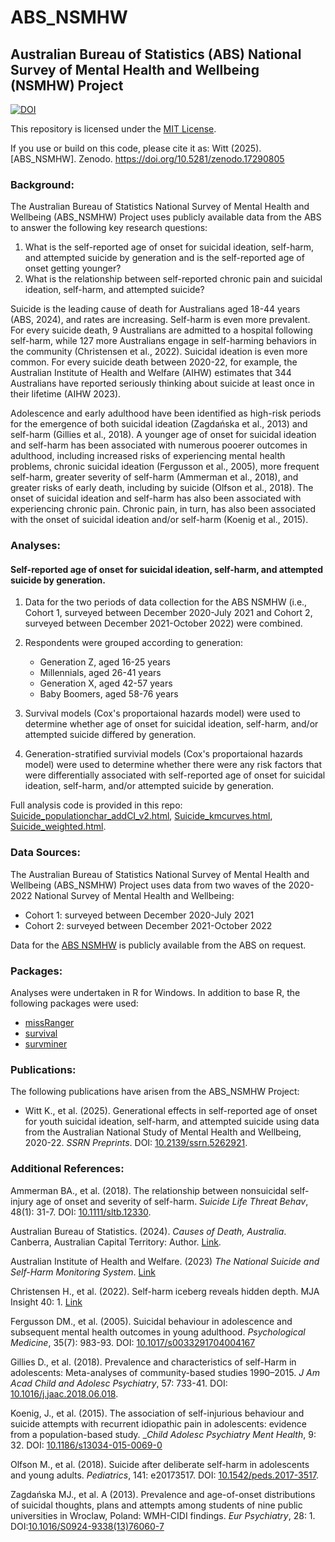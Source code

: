 # ABS_NSMHW
## Australian Bureau of Statistics (ABS) National Survey of Mental Health and Wellbeing (NSMHW) Project
[![DOI](https://zenodo.org/badge/1071838645.svg)](https://doi.org/10.5281/zenodo.17290805)

This repository is licensed under the [MIT License](LICENSE).

If you use or build on this code, please cite it as:
Witt (2025). [ABS_NSMHW]. Zenodo. https://doi.org/10.5281/zenodo.17290805


### Background:
The Australian Bureau of Statistics National Survey of Mental Health and Wellbeing (ABS_NSMHW) Project uses publicly available data from the ABS to answer the following key research questions:

1. What is the self-reported age of onset for suicidal ideation, self-harm, and attempted suicide by generation and is the self-reported age of onset getting younger?
2. What is the relationship between self-reported chronic pain and suicidal ideation, self-harm, and attempted suicide?

Suicide is the leading cause of death for Australians aged 18-44 years (ABS, 2024), and rates are increasing. Self-harm is even more prevalent. For every suicide death, 9 Australians are admitted to a hospital following self-harm, while 127 more Australians engage in self-harming behaviors in the community (Christensen et al., 2022). Suicidal ideation is even more common. For every suicide death between 2020-22, for example, the Australian Institute of Health and Welfare (AIHW) estimates that 344 Australians have reported seriously thinking about suicide at least once in their lifetime (AIHW 2023).

Adolescence and early adulthood have been identified as high-risk periods for the emergence of both suicidal ideation (Zagdańska et al., 2013) and self-harm (Gillies et al., 2018). A younger age of onset for suicidal ideation and self-harm has been associated with numerous pooerer outcomes in adulthood, including increased risks of experiencing mental health problems, chronic suicidal ideation (Fergusson et al., 2005), more frequent self-harm, greater severity of self-harm (Ammerman et al., 2018), and greater risks of early death, including by suicide (Olfson et al., 2018). The onset of suicidal ideation and self-harm has also been associated with experiencing chronic pain. Chronic pain, in turn, has also been associated with the onset of suicidal ideation and/or self-harm (Koenig et al., 2015).



### Analyses:
#### Self-reported age of onset for suicidal ideation, self-harm, and attempted suicide by generation.
1. Data for the two periods of data collection for the ABS NSMHW (i.e., Cohort 1, surveyed between December 2020-July 2021 and Cohort 2, surveyed between December 2021-October 2022) were combined.
   
2. Respondents were grouped according to generation:
   * Generation Z, aged 16-25 years
   * Millennials, aged 26-41 years
   * Generation X, aged 42-57 years
   * Baby Boomers, aged 58-76 years

3. Survival models (Cox's proportaional hazards model) were used to determine whether age of onset for suicidal ideation, self-harm, and/or attempted suicide differed by generation.

4. Generation-stratified survivial models (Cox's proportaional hazards model) were used to determine whether there were any risk factors that were differentially associated with self-reported age of onset for suicidal ideation, self-harm, and/or attempted suicide by generation.

Full analysis code is provided in this repo: [Suicide_populationchar_addCI_v2.html](https://github.com/K-G-Witt/ABS_NSMHW/blob/main/Code/Suicide_populationchar_addCI_v2.html), [Suicide_kmcurves.html](https://github.com/K-G-Witt/ABS_NSMHW/blob/main/Code/Suicide_kmcurves.html), [Suicide_weighted.html](https://github.com/K-G-Witt/ABS_NSMHW/blob/main/Code/Suicide_weighted.html).



### Data Sources:
The Australian Bureau of Statistics National Survey of Mental Health and Wellbeing (ABS_NSMHW) Project uses data from two waves of the 2020-2022 National Survey of Mental Health and Wellbeing:
* Cohort 1: surveyed between December 2020-July 2021
* Cohort 2: surveyed between December 2021-October 2022

Data for the [ABS NSMHW](https://www.abs.gov.au/statistics/health/mental-health/national-study-mental-health-and-wellbeing/latest-release) is publicly available from the ABS on request.



### Packages:
Analyses were undertaken in R for Windows. In addition to base R, the following packages were used:

* [missRanger](https://www.rdocumentation.org/packages/missRanger/versions/2.6.1/topics/missRanger)
* [survival](https://www.rdocumentation.org/packages/survival/versions/3.5-7)
* [survminer](https://www.rdocumentation.org/packages/survminer/versions/0.4.9)



### Publications:
The following publications have arisen from the ABS_NSMHW Project:

* Witt K., et al. (2025). Generational effects in self-reported age of onset for youth suicidal ideation, self-harm, and attempted suicide using data from the Australian National Study of Mental Health and Wellbeing, 2020-22. _SSRN Preprints_. DOI: [10.2139/ssrn.5262921](http://dx.doi.org/10.2139/ssrn.5262921).




### Additional References:
Ammerman BA., et al. (2018). The relationship between nonsuicidal self-injury age of onset and severity of self-harm. _Suicide Life Threat Behav_, 48(1): 31-7. DOI: [10.1111/sltb.12330](https://onlinelibrary.wiley.com/doi/10.1111/sltb.12330).

Australian Bureau of Statistics. (2024). _Causes of Death, Australia_. Canberra, Australian Capital Territory: Author. [Link](https://www.abs.gov.au/statistics/health/causes-death/causes-death-australia/latest-release).

Australian Institute of Health and Welfare. (2023) _The National Suicide and Self-Harm Monitoring System_. [Link](https://www.aihw.gov.au/suicide-self-harm-monitoring)

Christensen H., et al. (2022). Self-harm iceberg reveals hidden depth. MJA Insight 40: 1. [Link](https://insightplus.mja.com.au/2022/40/self-harm-iceberg-reveals-hidden-depth/)

Fergusson DM., et al. (2005). Suicidal behaviour in adolescence and subsequent mental health outcomes in young adulthood. _Psychological Medicine_, 35(7): 983-93. DOI: [10.1017/s0033291704004167](https://www.cambridge.org/core/journals/psychological-medicine/article/abs/suicidal-behaviour-in-adolescence-and-subsequent-mental-health-outcomes-in-young-adulthood/3BFFAB5FA36E1E3F6BD330DDF8B3102B)

Gillies D., et al. (2018). Prevalence and characteristics of self-Harm in adolescents: Meta-analyses of community-based studies 1990–2015. _J Am Acad Child and Adolesc Psychiatry_, 57: 733-41. DOI: [10.1016/j.jaac.2018.06.018](https://www.jaacap.org/article/S0890-8567(18)31267-X/abstract).

Koenig, J., et al. (2015). The association of self-injurious behaviour and suicide attempts with recurrent idiopathic pain in adolescents: evidence from a population-based study. __Child Adolesc Psychiatry Ment Health_, 9: 32. DOI: [10.1186/s13034-015-0069-0](https://doi.org/10.1186/s13034-015-0069-0)

Olfson M., et al. (2018). Suicide after deliberate self-harm in adolescents and young adults. _Pediatrics_, 141: e20173517. DOI: [10.1542/peds.2017-3517](https://publications.aap.org/pediatrics/article-abstract/141/4/e20173517/37791/Suicide-After-Deliberate-Self-Harm-in-Adolescents?redirectedFrom=fulltext).

Zagdańska MJ., et al. A (2013). Prevalence and age-of-onset distributions of suicidal thoughts, plans and attempts among students of nine public universities in Wroclaw, Poland: WMH-CIDI findings. _Eur Psychiatry_, 28: 1. DOI:[10.1016/S0924-9338(13)76060-7](https://www.cambridge.org/core/journals/european-psychiatry/article/896-prevalence-and-ageofonset-distributions-of-suicidal-thoughts-plans-and-attempts-among-students-of-nine-public-universities-in-wroclaw-poland-wmhcidi-findings/BCE09437F879CB3689891C58A64443A6)

